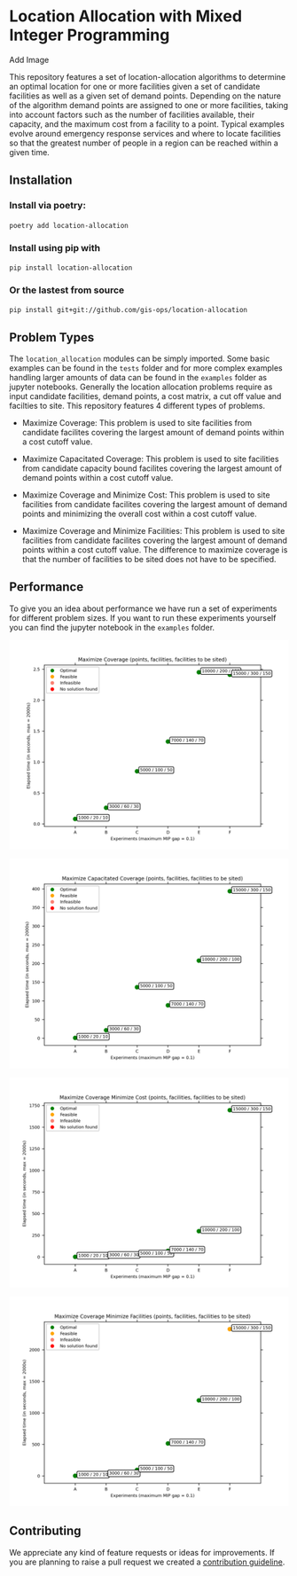 # Location Allocation with Mixed Integer Programming

Add Image

This repository features a set of location-allocation algorithms to determine an optimal location for one or more facilities given a set of candidate facilities as well as a given set of demand points. Depending on the nature of the algorithm demand points are assigned to one or more facilities, taking into account factors such as the number of facilities available, their capacity, and the maximum cost from a facility to a point. Typical examples evolve around emergency response services and where to locate facilities so that the greatest number of people in a region can be reached within a given time.

## Installation

### Install via poetry:

`poetry add location-allocation`

### Install using pip with

`pip install location-allocation`

### Or the lastest from source

`pip install git+git://github.com/gis-ops/location-allocation`

## Problem Types

The `location_allocation` modules can be simply imported. Some basic examples can be found in the `tests` folder and for more complex examples handling larger amounts of data can be found in the `examples` folder as jupyter notebooks. Generally the location allocation problems require as input candidate facilities, demand points, a cost matrix, a cut off value and facilties to site. This repository features 4 different types of problems.

- Maximize Coverage: This problem is used to site facilities from candidate facilites covering the largest amount of demand points within a cost cutoff value.

- Maximize Capacitated Coverage: This problem is used to site facilities from candidate capacity bound facilites covering the largest amount of demand points within a cost cutoff value.

- Maximize Coverage and Minimize Cost: This problem is used to site facilities from candidate facilites covering the largest amount of demand points and minimizing the overall cost within a cost cutoff value.

- Maximize Coverage and Minimize Facilities: This problem is used to site facilities from candidate facilites covering the largest amount of demand points within a cost cutoff value. The difference to maximize coverage is that the number of facilities to be sited does not have to be specified.


## Performance

To give you an idea about performance we have run a set of experiments for different problem sizes. If you want to run these experiments yourself you can find the jupyter notebook in the `examples` folder.

![Maximize Coverage Performance](/examples/img/maximize_coverage.png?raw=true "Maximize Coverage")

![Maximize Capacitated Coverage Performance](/examples/img/maximize_coverage_capacitated.png?raw=true "Maximize Capacitated Coverage")

![Maximize Coverage Minimize Cost Performance](/examples/img/maximize_coverage_minimize_cost.png?raw=true "Maximize Coverage Minimize Cost")

![Maximize Coverage Minimize Facilities Performance](/examples/img/maximize_coverage_minimize_facilities.png?raw=true "Maximize Coverage Minimize Facilities")

## Contributing

We appreciate any kind of feature requests or ideas for improvements. If you are planning to raise a pull request we created a [contribution guideline](https://github.com/gis-ops/location-allocation/blob/master/CONTRIBUTING.md).

